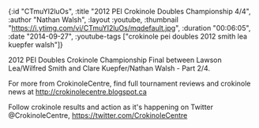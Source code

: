 {:id "CTmuYI2luOs",
 :title "2012 PEI Crokinole Doubles Championship 4/4",
 :author "Nathan Walsh",
 :layout :youtube,
 :thumbnail "https://i.ytimg.com/vi/CTmuYI2luOs/mqdefault.jpg",
 :duration "00:06:05",
 :date "2014-09-27",
 :youtube-tags ["crokinole pei doubles 2012 smith lea kuepfer walsh"]}


2012 PEI Doubles Crokinole Championship Final between Lawson Lea/Wilfred Smith and Clare Kuepfer/Nathan Walsh - Part 2/4.

For more from CrokinoleCentre, find full tournament reviews and crokinole news at http://crokinolecentre.blogspot.ca

Follow crokinole results and action as it's happening on Twitter @CrokinoleCentre, https://twitter.com/CrokinoleCentre
